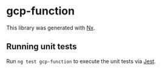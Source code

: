 # gcp-function

This library was generated with [Nx](https://nx.dev).

## Running unit tests

Run `ng test gcp-function` to execute the unit tests via [Jest](https://jestjs.io).
